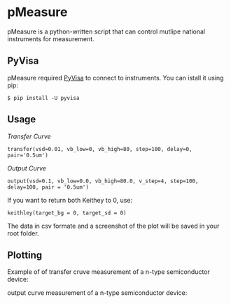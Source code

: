 # pMeasure
pMeasure is a python-written script that can control mutlipe national instruments for measurement.

## PyVisa
pMeasure required [PyVisa](https://pyvisa.readthedocs.io/en/stable/) to connect to instruments.
You can istall it using pip:

	$ pip install -U pyvisa

## Usage

_Transfer Curve_

    transfer(vsd=0.01, vb_low=0, vb_high=80, step=100, delay=0, pair='0.5um')



_Output Curve_

	output(vsd=0.1, vb_low=0.0, vb_high=80.0, v_step=4, step=100, delay=100, pair = '0.5um')
	

If you want to return both Keithey to 0, use:

	keithley(target_bg = 0, target_sd = 0)


The data in csv formate and a screenshot of the plot will be saved in your root folder.


## Plotting


Example of of transfer cruve measurement of a n-type semiconductor device:







output curve measurement of a n-type semiconductor device:






